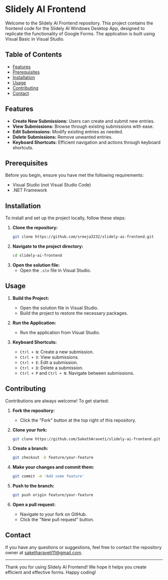 # Slidely AI Frontend

Welcome to the Slidely AI Frontend repository. This project contains the frontend code for the Slidely AI Windows Desktop App, designed to replicate the functionality of Google Forms. The application is built using Visual Basic in Visual Studio.

## Table of Contents

- [Features](#features)
- [Prerequisites](#prerequisites)
- [Installation](#installation)
- [Usage](#usage)
- [Contributing](#contributing)
- [Contact](#contact)

## Features

- **Create New Submissions:** Users can create and submit new entries.
- **View Submissions:** Browse through existing submissions with ease.
- **Edit Submissions:** Modify existing entries as needed.
- **Delete Submissions:** Remove unwanted entries.
- **Keyboard Shortcuts:** Efficient navigation and actions through keyboard shortcuts.

## Prerequisites

Before you begin, ensure you have met the following requirements:
- Visual Studio (not Visual Studio Code)
- .NET Framework

## Installation

To install and set up the project locally, follow these steps:

1. **Clone the repository:**
   ```sh
   git clone https://github.com/sreeja3232/slidely-ai-frontend.git
   ```
2. **Navigate to the project directory:**
   ```sh
   cd slidely-ai-frontend
   ```
3. **Open the solution file:**
   - Open the `.sln` file in Visual Studio.

## Usage

1. **Build the Project:**
   - Open the solution file in Visual Studio.
   - Build the project to restore the necessary packages.

2. **Run the Application:**
   - Run the application from Visual Studio.

3. **Keyboard Shortcuts:**
   - `Ctrl + N`: Create a new submission.
   - `Ctrl + V`: View submissions.
   - `Ctrl + E`: Edit a submission.
   - `Ctrl + D`: Delete a submission.
   - `Ctrl + P` and `Ctrl + N`: Navigate between submissions.

## Contributing

Contributions are always welcome! To get started:

1. **Fork the repository:**
   - Click the "Fork" button at the top right of this repository.

2. **Clone your fork:**
   ```sh
   git clone https://github.com/SakethAraveti/slidely-ai-frontend.git
   ```

3. **Create a branch:**
   ```sh
   git checkout -b feature/your-feature
   ```

4. **Make your changes and commit them:**
   ```sh
   git commit -m 'Add some feature'
   ```

5. **Push to the branch:**
   ```sh
   git push origin feature/your-feature
   ```

6. **Open a pull request:**
   - Navigate to your fork on GitHub.
   - Click the "New pull request" button.

## Contact

If you have any questions or suggestions, feel free to contact the repository owner at [saketharaveti11@gmail.com](mailto:saketharaveti11@gmail.com).

---

Thank you for using Slidely AI Frontend! We hope it helps you create efficient and effective forms. Happy coding!
